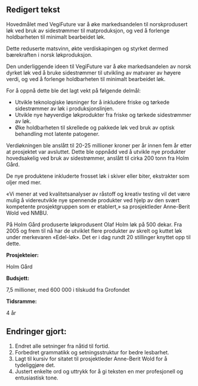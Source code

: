 ## Redigert tekst

Hovedmålet med VegiFuture var å øke markedsandelen til norskprodusert løk ved bruk av sidestrømmer til matproduksjon, og ved å forlenge holdbarheten til minimalt bearbeidet løk.

Dette reduserte matsvinn, økte verdiskapingen og styrket dermed bærekraften i norsk løkproduksjon.

Den underliggende ideen til VegiFuture var å øke markedsandelen av norsk dyrket løk ved å bruke sidestrømmer til utvikling av matvarer av høyere verdi, og ved å forlenge holdbarheten til minimalt bearbeidet løk.

For å oppnå dette ble det lagt vekt på følgende delmål:

* Utvikle teknologiske løsninger for å inkludere friske og tørkede sidestrømmer av løk i produksjonslinjen.
* Utvikle nye høyverdige løkprodukter fra friske og tørkede sidestrømmer av løk.
* Øke holdbarheten til skrellede og pakkede løk ved bruk av optisk behandling mot latente patogener.

Verdiøkningen ble anslått til 20-25 millioner kroner per år innen fem år etter at prosjektet var avsluttet. Dette ble oppnådd ved å utvikle nye produkter hovedsakelig ved bruk av sidestrømmer, anslått til cirka 200 tonn fra Holm Gård.

De nye produktene inkluderte frosset løk i skiver eller biter, ekstrakter som oljer med mer.

«Vi mener at ved kvalitetsanalyser av råstoff og kreativ testing vil det være mulig å videreutvikle nye spennende produkter ved hjelp av den svært kompetente prosjektgruppen som er etablert,» sa prosjektleder Anne-Berit Wold ved NMBU.

På Holm Gård produserte løkprodusent Olaf Holm løk på 500 dekar. Fra 2005 og frem til nå har de utviklet flere produkter av skrelt og kuttet løk under merkevaren «Edel-løk». Det er i dag rundt 20 stillinger knyttet opp til dette.

**Prosjekteier:**

Holm Gård

**Budsjett:**

7,5 millioner, med 600 000 i tilskudd fra Grofondet

**Tidsramme:**

4 år

## Endringer gjort:

1. Endret alle setninger fra nåtid til fortid.
2. Forbedret grammatikk og setningsstruktur for bedre lesbarhet.
3. Lagt til kursiv for sitatet til prosjektleder Anne-Berit Wold for å tydeliggjøre det.
4. Justert enkelte ord og uttrykk for å gi teksten en mer profesjonell og entusiastisk tone.